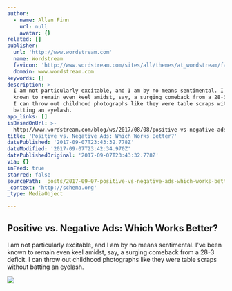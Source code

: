 ```yaml
---
author:
  - name: Allen Finn
    url: null
    avatar: {}
related: []
publisher:
  url: 'http://www.wordstream.com'
  name: Wordstream
  favicon: 'http://www.wordstream.com/sites/all/themes/at_wordstream/favicon.ico'
  domain: www.wordstream.com
keywords: []
description: >-
  I am not particularly excitable, and I am by no means sentimental. I've been
  known to remain even keel amidst, say, a surging comeback from a 28-3 deficit.
  I can throw out childhood photographs like they were table scraps without
  batting an eyelash.
app_links: []
isBasedOnUrl: >-
  http://www.wordstream.com/blog/ws/2017/08/08/positive-vs-negative-ads?cid=Nurture_WS_Email_PPC_PerfTipNewsletter_BlogVisit&utm_source=Email&utm_medium=Nurture&utm_campaign=PerfTipNewsletter&utm_content=WS&mkt_tok=eyJpIjoiWkdJeE9ETXdZekZpWVRRMyIsInQiOiI1MnFrK1ZmZ1wvTnhrZUpoTUxENGJhV1pcL1JIdDdSQm9waGNFMm5Pd2dWdzBqWXUyN1FYSlVsTG5kR2RNXC9oQlwvT0xuUGMyOHo1XC84Tk82VXVHVUVuWFAxQWF3andmMTBmeGFtdUZBSm56YW5ZdzBGajVRRDVhdHI4ZzAyempKZHJyIn0%3D
title: 'Positive vs. Negative Ads: Which Works Better?'
datePublished: '2017-09-07T23:43:32.778Z'
dateModified: '2017-09-07T23:42:34.970Z'
datePublishedOriginal: '2017-09-07T23:43:32.778Z'
via: {}
inFeed: true
starred: false
sourcePath: _posts/2017-09-07-positive-vs-negative-ads-which-works-better.md
_context: 'http://schema.org'
_type: MediaObject

---
```

<article style=""><h1>Positive vs. Negative Ads: Which Works Better?</h1><p>I am not particularly excitable, and I am by no means sentimental. I've been known to remain even keel amidst, say, a surging comeback from a 28-3 deficit. I can throw out childhood photographs like they were table scraps without batting an eyelash.</p><img src="http://www.wordstream.com/sites/default/files/testing-ad-creative-sentiemnt-display-network-gmail-ads.png" /></article>